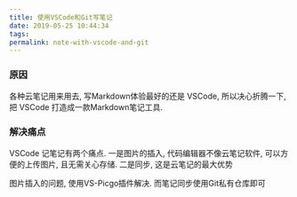 ```yaml
---
title: 使用VSCode和Git写笔记
date: 2019-05-25 10:44:34
tags:
permalink: note-with-vscode-and-git
---
```


### 原因
各种云笔记用来用去, 写Markdown体验最好的还是 VSCode, 所以决心折腾一下, 把 VSCode 打造成一款Markdown笔记工具.

### 解决痛点
VSCode 记笔记有两个痛点.
一是图片的插入, 代码编辑器不像云笔记软件, 可以方便的上传图片, 且无需关心存储.
二是同步, 这是云笔记的最大优势

图片插入的问题, 使用VS-Picgo插件解决.
而笔记同步使用Git私有仓库即可


